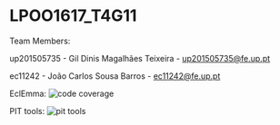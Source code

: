 # LPOO1617_T4G11

Team Members:

up201505735 - Gil Dinis Magalhães Teixeira - up201505735@fe.up.pt

ec11242 - João Carlos Sousa Barros - ec11242@fe.up.pt

EclEmma:
![code coverage](https://cloud.githubusercontent.com/assets/25747690/24333958/8b4c1744-1259-11e7-847d-7b393315a201.png)


PIT tools:
![pit tools](https://cloud.githubusercontent.com/assets/25747690/24333957/8b4addf2-1259-11e7-8959-f30f9a3f50d2.png)
